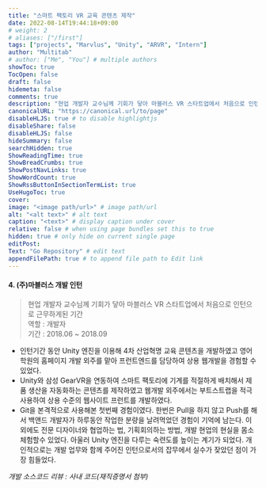 ```yaml
---
title: "스마트 팩토리 VR 교육 콘텐츠 제작"
date: 2022-08-14T19:44:18+09:00
# weight: 2
# aliases: ["/first"]
tags: ["projects", "Marvlus", "Unity", "ARVR", "Intern"]
author: "Multitab"
# author: ["Me", "You"] # multiple authors
showToc: true
TocOpen: false
draft: false
hidemeta: false
comments: true
description: "현업 개발자 교수님께 기회가 닿아 마블러스 VR 스타트업에서 처음으로 인턴으로 근무하게된 기간"
canonicalURL: "https://canonical.url/to/page"
disableHLJS: true # to disable highlightjs
disableShare: false
disableHLJS: false
hideSummary: false
searchHidden: true
ShowReadingTime: true
ShowBreadCrumbs: true
ShowPostNavLinks: true
ShowWordCount: true
ShowRssButtonInSectionTermList: true
UseHugoToc: true
cover:
image: "<image path/url>" # image path/url
alt: "<alt text>" # alt text
caption: "<text>" # display caption under cover
relative: false # when using page bundles set this to true
hidden: true # only hide on current single page
editPost:
Text: "Go Repository" # edit text
appendFilePath: true # to append file path to Edit link
---
```

#### 4. (주)마블러스 개발 인턴
> 현업 개발자 교수님께 기회가 닿아 마블러스 VR 스타트업에서 처음으로 인턴으로 근무하게된 기간  
> 역할 : 개발자  
> 기간 : 2018.06 ~ 2018.09
- 인턴기간 동안 Unity 엔진을 이용해 4차 산업혁명 교육 콘텐츠을 개발하였고 영어학원의 홈페이지 개발 외주를 맡아 프런트엔드를 담당하여 상용 웹개발을 경험할 수 있었다.
- Unity와 삼성 GearVR을 연동하여 스마트 팩토리에 기계를 적절하게 배치해서 제품 생산을 자동화하는 콘텐츠를 제작하였고 웹개발 외주에서는 부트스트랩을 적극 사용하여 상용 수준의 웹사이트 프런트를 개발하였다.
- Git을 본격적으로 사용해본 첫번째 경험이였다. 한번은 Pull을 하지 않고 Push를 해서 백앤드 개발자가 하루동안 작업한 분량을 날려먹었던 경험이 기억에 남는다. 이외에도 전문 디자이너와 협업하는 법, 기획회의하는 방법, 개발 현업의 현실을 몸소 체험할수 있었다. 아울러 Unity 엔진을 다루는 숙련도를 높이는 계기가 되었다. 개인적으로는 개발 업무와 함께 주어진 인턴으로서의 잡무에서 실수가 잦았던 점이 가장 힘들었다.

*개발 소스코드 리뷰 : 사내 코드(재직증명서 첨부)*